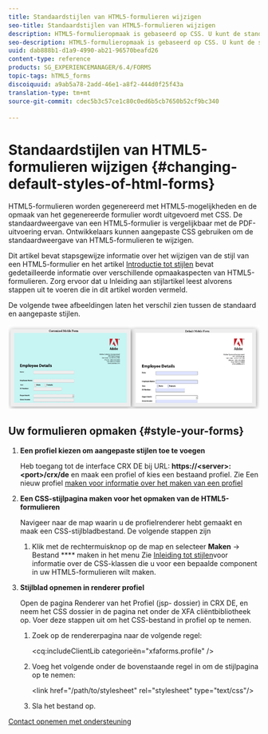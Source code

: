 ```yaml
---
title: Standaardstijlen van HTML5-formulieren wijzigen
seo-title: Standaardstijlen van HTML5-formulieren wijzigen
description: HTML5-formulieropmaak is gebaseerd op CSS. U kunt de standaardstijlen van het formulier wijzigen.
seo-description: HTML5-formulieropmaak is gebaseerd op CSS. U kunt de standaardstijlen van het formulier wijzigen.
uuid: dab888b1-d1a9-4990-ab21-96570beafd26
content-type: reference
products: SG_EXPERIENCEMANAGER/6.4/FORMS
topic-tags: hTML5_forms
discoiquuid: a9ab5a78-2add-46e1-a8f2-444d0f25f43a
translation-type: tm+mt
source-git-commit: cdec5b3c57ce1c80c0ed6b5cb7650b52cf9bc340

---
```



# Standaardstijlen van HTML5-formulieren wijzigen {#changing-default-styles-of-html-forms}

HTML5-formulieren worden gegenereerd met HTML5-mogelijkheden en de opmaak van het gegenereerde formulier wordt uitgevoerd met CSS. De standaardweergave van een HTML5-formulier is vergelijkbaar met de PDF-uitvoering ervan. Ontwikkelaars kunnen aangepaste CSS gebruiken om de standaardweergave van HTML5-formulieren te wijzigen.

Dit artikel bevat stapsgewijze informatie over het wijzigen van de stijl van een HTML5-formulier en het artikel [Introductie tot stijlen](/help/forms/using/css-styles.md) bevat gedetailleerde informatie over verschillende opmaakaspecten van HTML5-formulieren. Zorg ervoor dat u Inleiding aan stijlartikel leest alvorens stappen uit te voeren die in dit artikel worden vermeld.

De volgende twee afbeeldingen laten het verschil zien tussen de standaard en aangepaste stijlen.

![picture-002-small](assets/pictures-002-small.png)

## Uw formulieren opmaken {#style-your-forms}

1. **Een profiel kiezen om aangepaste stijlen toe te voegen**

   Heb toegang tot de interface CRX DE bij URL: **https://&lt;server>:&lt;port>/crx/de** en maak een profiel of kies een bestaand profiel. Zie Een nieuw profiel [maken voor informatie over het maken van een profiel](/help/forms/using/custom-profile.md)

1. **Een CSS-stijlpagina maken voor het opmaken van de HTML5-formulieren**

   Navigeer naar de map waarin u de profielrenderer hebt gemaakt en maak een CSS-stijlbladbestand. De volgende stappen zijn

   1. Klik met de rechtermuisknop op de map en selecteer **Maken** -> Bestand **** maken in het menu
   Zie [Inleiding tot stijlen](/help/forms/using/css-styles.md)voor informatie over de CSS-klassen die u voor een bepaalde component in uw HTML5-formulieren wilt maken.

1. **Stijlblad opnemen in renderer profiel**

   Open de pagina Renderer van het Profiel (jsp- dossier) in CRX DE, en neem het CSS dossier in de pagina net onder de XFA cliëntbibliotheek op. Voer deze stappen uit om het CSS-bestand in profiel op te nemen.

   1. Zoek op de rendererpagina naar de volgende regel:

      &lt;cq:includeClientLib categorieën=&quot;xfaforms.profile&quot; />

   1. Voeg het volgende onder de bovenstaande regel in om de stijlpagina op te nemen:

      &lt;link href=&quot;/path/to/stylesheet&quot; rel=&quot;stylesheet&quot; type=&quot;text/css&quot;/>

   1. Sla het bestand op.

[Contact opnemen met ondersteuning](https://www.adobe.com/account/sign-in.supportportal.html)
